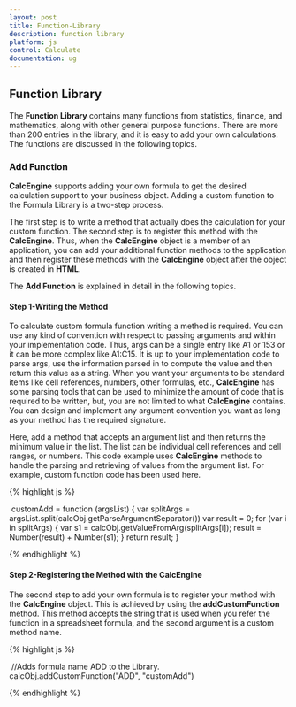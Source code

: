```yaml
---
layout: post
title: Function-Library
description: function library
platform: js
control: Calculate
documentation: ug
---
```


## Function Library

The **Function Library** contains many functions from statistics, finance, and mathematics, along with other general purpose functions. There are more than 200 entries in the library, and it is easy to add your own calculations. The functions are discussed in the following topics.

### Add Function

**CalcEngine** supports adding your own formula to get the desired calculation support to your business object. Adding a custom function to the Formula Library is a two-step process. 

The first step is to write a method that actually does the calculation for your custom function. The second step is to register this method with the **CalcEngine**. Thus, when the **CalcEngine** object is a member of an application, you can add your additional function methods to the application and then register these methods with the **CalcEngine** object after the object is created in **HTML**.

The **Add Function** is explained in detail in the following topics.

#### Step 1-Writing the Method

To calculate custom formula function writing a method is required. You can use any kind of convention with respect to passing arguments and within your implementation code. Thus, args can be a single entry like A1 or 153 or it can be more complex like A1:C15. It is up to your implementation code to parse args, use the information parsed in to compute the value and then return this value as a string. When you want your arguments to be standard items like cell references, numbers, other formulas, etc., **CalcEngine** has some parsing tools that can be used to minimize the amount of code that is required to be written, but, you are not limited to what **CalcEngine** contains. You can design and implement any argument convention you want as long as your method has the required signature.

Here, add a method that accepts an argument list and then returns the minimum value in the list. The list can be individual cell references and cell ranges, or numbers. This code example uses **CalcEngine** methods to handle the parsing and retrieving of values from the argument list. For example, custom function code has been used here.

{% highlight js %}

 customAdd = function (argsList) {
                var splitArgs = 
                argsList.split(calcObj.getParseArgumentSeparator())
                var result = 0;
                for (var i in splitArgs) {
                    var s1 = calcObj.getValueFromArg(splitArgs[i]);
                    result = Number(result) + Number(s1);
                }
                return result;
            }


{% endhighlight %}

#### Step 2-Registering the Method with the CalcEngine

The second step to add your own formula is to register your method with the **CalcEngine** object. This is achieved by using the **addCustomFunction** method. This method accepts the string that is used when you refer the function in a spreadsheet formula, and the second argument is a custom method name.

{% highlight js %}

 //Adds formula name ADD to the Library.
 calcObj.addCustomFunction("ADD", "customAdd")


{% endhighlight %}




